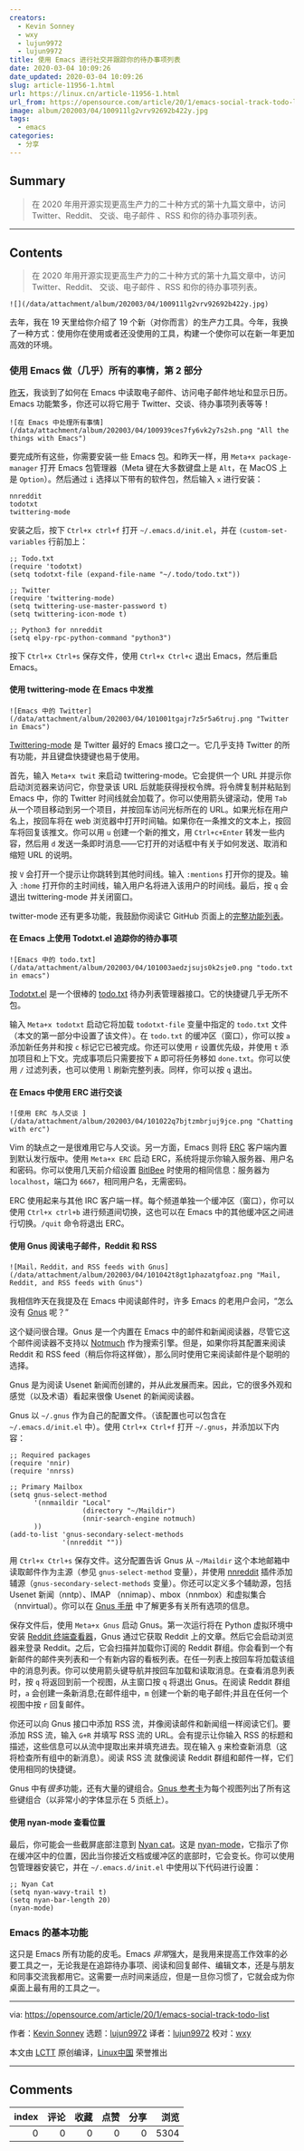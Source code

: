 ```yaml
---
creators:
  - Kevin Sonney
  - wxy
  - lujun9972
  - lujun9972
title: 使用 Emacs 进行社交并跟踪你的待办事项列表
date: 2020-03-04 10:09:26
date_updated: 2020-03-04 10:09:26
slug: article-11956-1.html
url: https://linux.cn/article-11956-1.html
url_from: https://opensource.com/article/20/1/emacs-social-track-todo-list
image: album/202003/04/100911lg2vrv92692b422y.jpg
tags:
  - emacs
categories:
  - 分享
---
```


## Summary

> 在 2020 年用开源实现更高生产力的二十种方式的第十九篇文章中，访问 Twitter、Reddit、 交谈、电子邮件 、RSS 和你的待办事项列表。

***

<!-- more -->

## Contents

> 
> 在 2020 年用开源实现更高生产力的二十种方式的第十九篇文章中，访问 Twitter、Reddit、 交谈、电子邮件 、RSS 和你的待办事项列表。
> 
> 
> 

`![](/data/attachment/album/202003/04/100911lg2vrv92692b422y.jpg)`

去年，我在 19 天里给你介绍了 19 个新（对你而言）的生产力工具。今年，我换了一种方式：使用你在使用或者还没使用的工具，构建一个使你可以在新一年更加高效的环境。

### 使用 Emacs 做（几乎）所有的事情，第 2 部分

[昨天](https://linux.cn/article-11932-1.html)，我谈到了如何在 Emacs 中读取电子邮件、访问电子邮件地址和显示日历。Emacs 功能繁多，你还可以将它用于 Twitter、交谈、待办事项列表等等！

`![在 Emacs 中处理所有事情](/data/attachment/album/202003/04/100939ces7fy6vk2y7s2sh.png "All the things with Emacs")`

要完成所有这些，你需要安装一些 Emacs 包。和昨天一样，用 `Meta+x package-manager` 打开 Emacs 包管理器（Meta 键在大多数键盘上是 `Alt`，在 MacOS 上是 `Option`）。然后通过 `i` 选择以下带有的软件包，然后输入 `x` 进行安装：

```shell
nnreddit
todotxt
twittering-mode
```

安装之后，按下 `Ctrl+x ctrl+f` 打开 `~/.emacs.d/init.el`，并在 `(custom-set-variables` 行前加上：

```shell
;; Todo.txt
(require 'todotxt)
(setq todotxt-file (expand-file-name "~/.todo/todo.txt"))

;; Twitter
(require 'twittering-mode)
(setq twittering-use-master-password t)
(setq twittering-icon-mode t)

;; Python3 for nnreddit
(setq elpy-rpc-python-command "python3")
```

按下 `Ctrl+x Ctrl+s` 保存文件，使用 `Ctrl+x Ctrl+c` 退出 Emacs，然后重启 Emacs。

#### 使用 twittering-mode 在 Emacs 中发推

`![Emacs 中的 Twitter](/data/attachment/album/202003/04/101001tgajr7z5r5a6truj.png "Twitter in Emacs")`

[Twittering-mode](https://github.com/hayamiz/twittering-mode) 是 Twitter 最好的 Emacs 接口之一。它几乎支持 Twitter 的所有功能，并且键盘快捷键也易于使用。

首先，输入 `Meta+x twit` 来启动 twittering-mode。它会提供一个 URL 并提示你启动浏览器来访问它，你登录该 URL 后就能获得授权令牌。将令牌复制并粘贴到 Emacs 中，你的 Twitter 时间线就会加载了。你可以使用箭头键滚动，使用 `Tab` 从一个项目移动到另一个项目，并按回车访问光标所在的 URL。如果光标在用户名上，按回车将在 web 浏览器中打开时间轴。如果你在一条推文的文本上，按回车将回复该推文。你可以用 `u` 创建一个新的推文，用 `Ctrl+c+Enter` 转发一些内容，然后用 `d` 发送一条即时消息——它打开的对话框中有关于如何发送、取消和缩短 URL 的说明。

按 `V` 会打开一个提示让你跳转到其他时间线。输入 `:mentions` 打开你的提及。输入 `:home` 打开你的主时间线，输入用户名将进入该用户的时间线。最后，按 `q` 会退出 twittering-mode 并关闭窗口。

twitter-mode 还有更多功能，我鼓励你阅读它 GitHub 页面上的[完整功能列表](https://github.com/hayamiz/twittering-mode#features)。

#### 在 Emacs 上使用 Todotxt.el 追踪你的待办事项

`![Emacs 中的 todo.txt](/data/attachment/album/202003/04/101003aedzjsujs0k2sje0.png "todo.txt in emacs")`

[Todotxt.el](https://github.com/rpdillon/todotxt.el) 是一个很棒的 [todo.txt](http://todotxt.org/) 待办列表管理器接口。它的快捷键几乎无所不包。

输入 `Meta+x todotxt` 启动它将加载 `todotxt-file` 变量中指定的 `todo.txt` 文件（本文的第一部分中设置了该文件）。在 `todo.txt` 的缓冲区（窗口），你可以按 `a` 添加新任务并和按 `c` 标记它已被完成。你还可以使用 `r` 设置优先级，并使用 `t` 添加项目和上下文。完成事项后只需要按下 `A` 即可将任务移如 `done.txt`。你可以使用 `/` 过滤列表，也可以使用 `l` 刷新完整列表。同样，你可以按 `q` 退出。

#### 在 Emacs 中使用 ERC 进行交谈

`![使用 ERC 与人交谈 ](/data/attachment/album/202003/04/101022q7bjtzmbrjuj9jce.png "Chatting with erc")`

Vim 的缺点之一是很难用它与人交谈。另一方面，Emacs 则将 [ERC](https://www.gnu.org/software/emacs/manual/html_mono/erc.html) 客户端内置到默认发行版中。使用 `Meta+x ERC` 启动 ERC，系统将提示你输入服务器、用户名和密码。你可以使用几天前介绍设置 [BitlBee](https://linux.cn/article-11856-1.html) 时使用的相同信息：服务器为 `localhost`，端口为 `6667`，相同用户名，无需密码。

ERC 使用起来与其他 IRC 客户端一样。每个频道单独一个缓冲区（窗口），你可以使用 `Ctrl+x ctrl+b` 进行频道间切换，这也可以在 Emacs 中的其他缓冲区之间进行切换。`/quit` 命令将退出 ERC。

#### 使用 Gnus 阅读电子邮件，Reddit 和 RSS

`![Mail，Reddit，and RSS feeds with Gnus](/data/attachment/album/202003/04/101042t8gt1phazatgfoaz.png "Mail, Reddit, and RSS feeds with Gnus")`

我相信昨天在我提及在 Emacs 中阅读邮件时，许多 Emacs 的老用户会问，“怎么没有 [Gnus](https://www.gnus.org/) 呢？”

这个疑问很合理。Gnus 是一个内置在 Emacs 中的邮件和新闻阅读器，尽管它这个邮件阅读器不支持以 [Notmuch](https://linux.cn/article-11807-1.html) 作为搜索引擎。但是，如果你将其配置来阅读 Reddit 和 RSS feed（稍后你将这样做），那么同时使用它来阅读邮件是个聪明的选择。

Gnus 是为阅读 Usenet 新闻而创建的，并从此发展而来。因此，它的很多外观和感觉（以及术语）看起来很像 Usenet 的新闻阅读器。

Gnus 以 `~/.gnus` 作为自己的配置文件。（该配置也可以包含在 `~/.emacs.d/init.el` 中）。使用 `Ctrl+x Ctrl+f` 打开 `~/.gnus`，并添加以下内容：

```shell
;; Required packages
(require 'nnir)
(require 'nnrss)

;; Primary Mailbox
(setq gnus-select-method
      '(nnmaildir "Local"
                  (directory "~/Maildir")
                  (nnir-search-engine notmuch)
      ))
(add-to-list 'gnus-secondary-select-methods
             '(nnreddit ""))
```

用 `Ctrl+x Ctrl+s` 保存文件。这分配置告诉 Gnus 从 `~/Maildir` 这个本地邮箱中读取邮件作为主源（参见 `gnus-select-method` 变量），并使用 [nnreddit](https://github.com/dickmao/nnreddit) 插件添加辅源（`gnus-secondary-select-methods` 变量）。你还可以定义多个辅助源，包括 Usenet 新闻（nntp）、IMAP （nnimap）、mbox（nnmbox）和虚拟集合（nnvirtual）。你可以在 [Gnus 手册](https://www.gnus.org/manual/gnus.html) 中了解更多有关所有选项的信息。

保存文件后，使用 `Meta+x Gnus` 启动 Gnus。第一次运行将在 Python 虚拟环境中安装 [Reddit 终端查看器](https://pypi.org/project/rtv/)，Gnus 通过它获取 Reddit 上的文章。然后它会启动浏览器来登录 Reddit。之后，它会扫描并加载你订阅的 Reddit 群组。你会看到一个有新邮件的邮件夹列表和一个有新内容的看板列表。在任一列表上按回车将加载该组中的消息列表。你可以使用箭头键导航并按回车加载和读取消息。在查看消息列表时，按 `q` 将返回到前一个视图，从主窗口按 `q` 将退出 Gnus。在阅读 Reddit 群组时，`a` 会创建一条新消息;在邮件组中，`m` 创建一个新的电子邮件;并且在任何一个视图中按 `r` 回复邮件。

你还可以向 Gnus 接口中添加 RSS 流，并像阅读邮件和新闻组一样阅读它们。要添加 RSS 流，输入 `G+R` 并填写 RSS 流的 URL。会有提示让你输入 RSS 的标题和描述，这些信息可以从流中提取出来并填充进去。现在输入 `g` 来检查新消息（这将检查所有组中的新消息）。阅读 RSS 流 就像阅读 Reddit 群组和邮件一样，它们使用相同的快捷键。

Gnus 中有*很多*功能，还有大量的键组合。[Gnus 参考卡](https://www.gnu.org/software/emacs/refcards/pdf/gnus-refcard.pdf)为每个视图列出了所有这些键组合（以非常小的字体显示在 5 页纸上）。

#### 使用 nyan-mode 查看位置

最后，你可能会一些截屏底部注意到 [Nyan cat](http://www.nyan.cat/)。这是 [nyan-mode](https://github.com/TeMPOraL/nyan-mode)，它指示了你在缓冲区中的位置，因此当你接近文档或缓冲区的底部时，它会变长。你可以使用包管理器安装它，并在 `~/.emacs.d/init.el` 中使用以下代码进行设置：

```shell
;; Nyan Cat
(setq nyan-wavy-trail t)
(setq nyan-bar-length 20)
(nyan-mode)
```

### Emacs 的基本功能

这只是 Emacs 所有功能的皮毛。Emacs *非常*强大，是我用来提高工作效率的必要工具之一，无论我是在追踪待办事项、阅读和回复邮件、编辑文本，还是与朋友和同事交流我都用它。这需要一点时间来适应，但是一旦你习惯了，它就会成为你桌面上最有用的工具之一。

---

via: <https://opensource.com/article/20/1/emacs-social-track-todo-list>

作者：[Kevin Sonney](https://opensource.com/users/ksonney) 选题：[lujun9972](https://github.com/lujun9972) 译者：[lujun9972](https://github.com/lujun9972) 校对：[wxy](https://github.com/wxy)

本文由 [LCTT](https://github.com/LCTT/TranslateProject) 原创编译，[Linux中国](https://linux.cn/) 荣誉推出

***

## Comments


|   index |   评论 |   收藏 |   点赞 |   分享 |   浏览 |
|--------:|-------:|-------:|-------:|-------:|-------:|
|       0 |      0 |      0 |      0 |      0 |   5304 |
